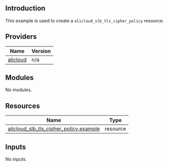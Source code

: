## Introduction

This example is used to create a `alicloud_slb_tls_cipher_policy` resource.

<!-- BEGIN_TF_DOCS -->
## Providers

| Name | Version |
|------|---------|
| <a name="provider_alicloud"></a> [alicloud](#provider\_alicloud) | n/a |

## Modules

No modules.

## Resources

| Name | Type |
|------|------|
| [alicloud_slb_tls_cipher_policy.example](https://registry.terraform.io/providers/aliyun/alicloud/latest/docs/resources/slb_tls_cipher_policy) | resource |

## Inputs

No inputs.
<!-- END_TF_DOCS -->    
